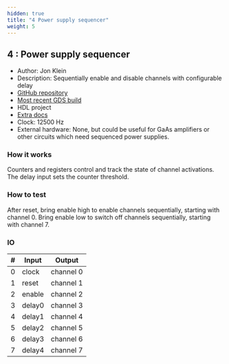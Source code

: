 ```yaml
---
hidden: true
title: "4 Power supply sequencer"
weight: 5
---
```


## 4 : Power supply sequencer

* Author: Jon Klein
* Description: Sequentially enable and disable channels with configurable delay
* [GitHub repository](https://github.com/loxodes/tt02-submission-loxodes)
* [Most recent GDS build](https://github.com/loxodes/tt02-submission-loxodes/actions/runs/3405763799)
* HDL project
* [Extra docs]()
* Clock: 12500 Hz
* External hardware: None, but could be useful for GaAs amplifiers or other circuits which need sequenced power supplies.



### How it works

Counters and registers control and track the state of channel activations. The delay input sets the counter threshold.

### How to test

After reset, bring enable high to enable channels sequentially, starting with channel 0. Bring enable low to switch off channels sequentially, starting with channel 7.

### IO

| # | Input        | Output       |
|---|--------------|--------------|
| 0 | clock  | channel 0 |
| 1 | reset  | channel 1 |
| 2 | enable  | channel 2 |
| 3 | delay0  | channel 3 |
| 4 | delay1  | channel 4 |
| 5 | delay2  | channel 5 |
| 6 | delay3  | channel 6 |
| 7 | delay4  | channel 7 |
